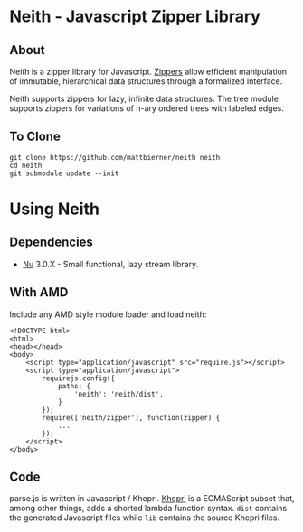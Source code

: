 # Neith - Javascript Zipper Library #

## About
Neith is a zipper library for Javascript. [Zippers][zippers] allow efficient
manipulation of immutable, hierarchical data structures through a formalized 
interface.

Neith supports zippers for lazy, infinite data structures. The tree module
supports zippers for variations of n-ary ordered trees with labeled edges.


## To Clone
    git clone https://github.com/mattbierner/neith neith
    cd neith
    git submodule update --init


# Using Neith

## Dependencies
* [Nu][nu] 3.0.X - Small functional, lazy stream library.


## With AMD ##
Include any AMD style module loader and load neith:

    <!DOCTYPE html>
    <html>
    <head></head>
    <body>
        <script type="application/javascript" src="require.js"></script>
        <script type="application/javascript">
            requirejs.config({
                paths: {
                    'neith': 'neith/dist',
                }
            });
            require(['neith/zipper'], function(zipper) {
                ...
            });
        </script>
    </body>


## Code
parse.js is written in Javascript / Khepri. [Khepri][khepri] is a ECMAScript subset
that, among other things, adds a shorted lambda function syntax. `dist` contains
the generated Javascript files while `lib` contains the source Khepri files.


[Zippers]: http://www.haskell.org/haskellwiki/Zipper
[khepri]: https://github.com/mattbierner/khepri
[nu]: https://github.com/mattbierner/nu
